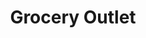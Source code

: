 ---
title: "Grocery Outlet"
url: /portland/grocery-outlet-southeast-mcloughlin-boulevard/
shop: supermarket
---